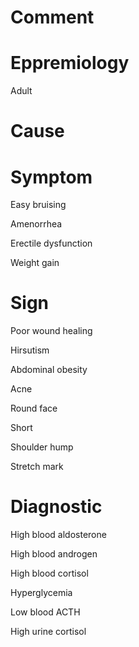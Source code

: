 # Comment

# Eppremiology

Adult

# Cause

# Symptom

Easy bruising

Amenorrhea

Erectile dysfunction

Weight gain

# Sign

Poor wound healing

Hirsutism

Abdominal obesity

Acne

Round face

Short

Shoulder hump

Stretch mark

# Diagnostic

High blood aldosterone

High blood androgen

High blood cortisol

Hyperglycemia

Low blood ACTH

High urine cortisol
